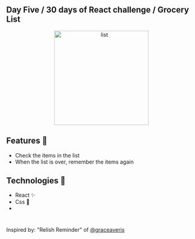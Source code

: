 ## Day Five / 30 days of React challenge / Grocery List

<p  align="center">
<img  src="https://media.giphy.com/media/l0G16KpPfcmdN1G1O/giphy.gif"  height="250" alt="list">
</p>

## Features :unicorn: 
* Check the items in the list
* When the list is over, remember the items again

## Technologies :mag_right:
* React :sparkles:
* Css :nail_care:
* 
#
Inspired by: "Relish Reminder" of [@graceaveris](https://github.com/graceaveris)
